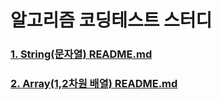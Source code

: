 # 알고리즘 코딩테스트 스터디
### [1. String(문자열) README.md](https://github.com/90mansik/codingTest-inflearn/blob/master/src/com/algorithm/String/README.md)
### [2. Array(1,2차원 배열) README.md](https://github.com/90mansik/codingTest-inflearn/blob/master/src/com/algorithm/array/README.md)

